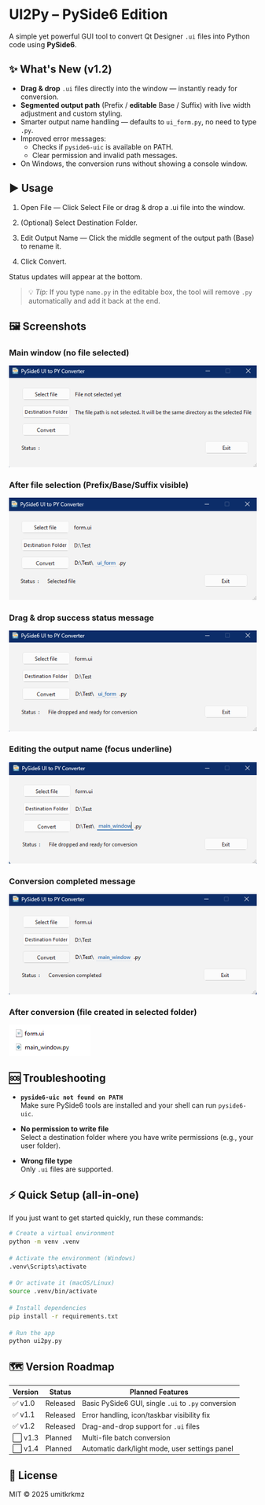 # UI2Py – PySide6 Edition

A simple yet powerful GUI tool to convert Qt Designer `.ui` files into Python code using **PySide6**.



## ✨ What's New (v1.2)
- **Drag & drop** `.ui` files directly into the window — instantly ready for conversion.
- **Segmented output path** (Prefix / **editable** Base / Suffix) with live width adjustment and custom styling.
- Smarter output name handling — defaults to `ui_form.py`, no need to type `.py`.
- Improved error messages:
  - Checks if `pyside6-uic` is available on PATH.
  - Clear permission and invalid path messages.
- On Windows, the conversion runs without showing a console window.



## ▶️ Usage

1. Open File — Click Select File or drag & drop a .ui file into the window.

2. (Optional) Select Destination Folder.

3. Edit Output Name — Click the middle segment of the output path (Base) to rename it.

4. Click Convert.

Status updates will appear at the bottom.
> 💡 *Tip:* If you type `name.py` in the editable box, the tool will remove `.py` automatically and add it back at the end.


## 🖼 Screenshots

### Main window (no file selected)
![Main Window - Empty](images/main_empty.png)

### After file selection (Prefix/Base/Suffix visible)
![File Selected](images/file_selected.png)

### Drag & drop success status message
![Drag & Drop Success](images/drag_drop_success.png)

### Editing the output name (focus underline)
![Editing Output Name](images/edit_name.png)

### Conversion completed message
![Conversion Completed](images/conversion_done.png)

### After conversion (file created in selected folder)
![After Conversion - File in Folder](images/after_conversion.png)


## 🆘 Troubleshooting

- **`pyside6-uic not found on PATH`**  
  Make sure PySide6 tools are installed and your shell can run `pyside6-uic`.

- **No permission to write file**  
  Select a destination folder where you have write permissions (e.g., your user folder).

- **Wrong file type**  
  Only `.ui` files are supported.


## ⚡ Quick Setup (all-in-one)

If you just want to get started quickly, run these commands:

```bash
# Create a virtual environment
python -m venv .venv

# Activate the environment (Windows)
.venv\Scripts\activate

# Or activate it (macOS/Linux)
source .venv/bin/activate

# Install dependencies
pip install -r requirements.txt

# Run the app
python ui2py.py
```


## 🗺 Version Roadmap

| Version | Status | Planned Features |
|---------|--------|------------------|
| ✅ v1.0  | Released | Basic PySide6 GUI, single `.ui` to `.py` conversion |
| ✅ v1.1  | Released | Error handling, icon/taskbar visibility fix |
| ✅ v1.2  | Released  | Drag-and-drop support for `.ui` files |
| ⬜ v1.3  | Planned  | Multi-file batch conversion |
| ⬜ v1.4  | Planned  | Automatic dark/light mode, user settings panel |


## 📄 License

MIT © 2025 umitkrkmz
